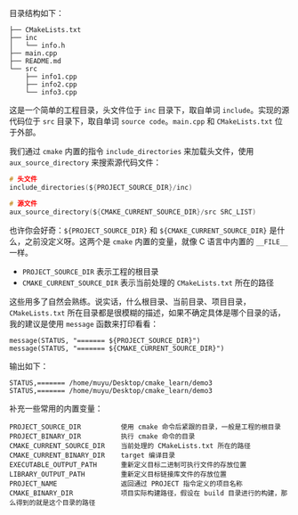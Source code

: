 目录结构如下：

```
├── CMakeLists.txt
├── inc
│   └── info.h
├── main.cpp
├── README.md
└── src
    ├── info1.cpp
    ├── info2.cpp
    └── info3.cpp
```

这是一个简单的工程目录，头文件位于 `inc` 目录下，取自单词 `include`。实现的源代码位于 `src` 目录下，取自单词 `source code`。`main.cpp` 和 `CMakeLists.txt` 位于外部。

我们通过 `cmake` 内置的指令 `include_directories` 来加载头文件，使用 `aux_source_directory` 来搜索源代码文件：

```c
# 头文件
include_directories(${PROJECT_SOURCE_DIR}/inc)

# 源文件
aux_source_directory(${CMAKE_CURRENT_SOURCE_DIR}/src SRC_LIST)
```

也许你会好奇：`${PROJECT_SOURCE_DIR}` 和 `${CMAKE_CURRENT_SOURCE_DIR}` 是什么，之前没定义呀。这两个是 `cmake` 内置的变量，就像 C 语言中内置的 `__FILE__` 一样。

- `PROJECT_SOURCE_DIR` 表示工程的根目录
- `CMAKE_CURRENT_SOURCE_DIR` 表示当前处理的 `CMakeLists.txt` 所在的路径

这些用多了自然会熟练。说实话，什么根目录、当前目录、项目目录，`CMakeLists.txt` 所在目录都是很模糊的描述，如果不确定具体是哪个目录的话，我的建议是使用 `message` 函数来打印看看：

```
message(STATUS, "======= ${PROJECT_SOURCE_DIR}")
message(STATUS, "======= ${CMAKE_CURRENT_SOURCE_DIR}")
```

输出如下：

```
STATUS,======= /home/muyu/Desktop/cmake_learn/demo3
STATUS,======= /home/muyu/Desktop/cmake_learn/demo3
```

补充一些常用的内置变量：

```
PROJECT_SOURCE_DIR	        使用 cmake 命令后紧跟的目录，一般是工程的根目录
PROJECT_BINARY_DIR	        执行 cmake 命令的目录
CMAKE_CURRENT_SOURCE_DIR	当前处理的 CMakeLists.txt 所在的路径
CMAKE_CURRENT_BINARY_DIR	target 编译目录
EXECUTABLE_OUTPUT_PATH	    重新定义目标二进制可执行文件的存放位置
LIBRARY_OUTPUT_PATH	        重新定义目标链接库文件的存放位置
PROJECT_NAME	            返回通过 PROJECT 指令定义的项目名称
CMAKE_BINARY_DIR	        项目实际构建路径，假设在 build 目录进行的构建，那么得到的就是这个目录的路径
```